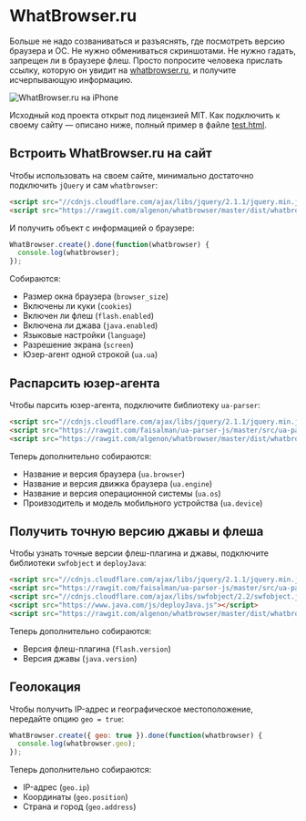 WhatBrowser.ru
===========

Больше не надо созваниваться и разъяснять, где посмотреть версию браузера и ОС. Не нужно обмениваться скриншотами. Не нужно гадать, запрещен ли в браузере флеш.
Просто попросите человека прислать ссылку, которую он увидит на [whatbrowser.ru](http://whatbrowser.ru), и получите исчерпывающую информацию.

![WhatBrowser.ru на iPhone](img/iphone.png)

Исходный код проекта открыт под лицензией MIT. Как подключить к своему сайту — описано ниже, полный пример в файле [test.html](test.html).

Встроить WhatBrowser.ru на сайт
----------

Чтобы использовать на своем сайте, минимально достаточно подключить `jQuery` и сам `whatbrowser`:

```html
<script src="//cdnjs.cloudflare.com/ajax/libs/jquery/2.1.1/jquery.min.js"></script>
<script src="https://rawgit.com/algenon/whatbrowser/master/dist/whatbrowser.min.js"></script> 
```

И получить объект с информацией о браузере:

```js
WhatBrowser.create().done(function(whatbrowser) {
  console.log(whatbrowser);
});
```

Собираются:

- Размер окна браузера (`browser_size`)
- Включены ли куки (`cookies`)
- Включен ли флеш (`flash.enabled`)
- Включена ли джава (`java.enabled`)
- Языковые настройки (`language`)
- Разрешение экрана (`screen`)
- Юзер-агент одной строкой (`ua.ua`)

Распарсить юзер-агента
----------

Чтобы парсить юзер-агента, подключите библиотеку `ua-parser`:

```html
<script src="//cdnjs.cloudflare.com/ajax/libs/jquery/2.1.1/jquery.min.js"></script>
<script src="https://rawgit.com/faisalman/ua-parser-js/master/src/ua-parser.min.js"></script>
<script src="https://rawgit.com/algenon/whatbrowser/master/dist/whatbrowser.min.js"></script> 
```

Теперь дополнительно собираются:

- Название и версия браузера  (`ua.browser`)
- Название и версия движка браузера  (`ua.engine`)
- Название и версия операционной системы  (`ua.os`)
- Проивзодитель и модель мобильного устройства (`ua.device`)

Получить точную версию джавы и флеша
----------

Чтобы узнать точные версии флеш-плагина и джавы, подключите библиотеки `swfobject` и `deployJava`:

```html
<script src="//cdnjs.cloudflare.com/ajax/libs/jquery/2.1.1/jquery.min.js"></script>
<script src="https://rawgit.com/faisalman/ua-parser-js/master/src/ua-parser.min.js"></script>
<script src="//cdnjs.cloudflare.com/ajax/libs/swfobject/2.2/swfobject.js"></script>
<script src="https://www.java.com/js/deployJava.js"></script>
<script src="https://rawgit.com/algenon/whatbrowser/master/dist/whatbrowser.min.js"></script> 
```

Теперь дополнительно собираются:

- Версия флеш-плагина  (`flash.version`)
- Версия джавы  (`java.version`)

Геолокация
----------

Чтобы получить IP-адрес и географическое местоположение, передайте опцию `geo = true`:

```js
WhatBrowser.create({ geo: true }).done(function(whatbrowser) {
  console.log(whatbrowser.geo);
});
```

Теперь дополнительно собираются:

- IP-адрес (`geo.ip`)
- Координаты (`geo.position`)
- Страна и город (`geo.address`)
